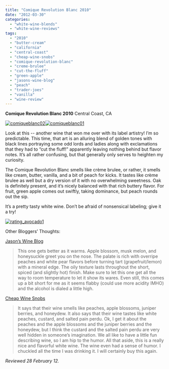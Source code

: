 ```yaml
---
title: "Comique Revolution Blanc 2010"
date: "2012-03-30"
categories: 
  - "white-wine-blends"
  - "white-wine-reviews"
tags: 
  - "2010"
  - "butter-cream"
  - "california"
  - "central-coast"
  - "cheap-wine-snobs"
  - "comique-revolution-blanc"
  - "creme-brulee"
  - "cut-the-fluff"
  - "green-apple"
  - "jasons-wine-blog"
  - "peach"
  - "trader-joes"
  - "vanilla"
  - "wine-review"
---
```


**Comique Revolution Blanc 2010** Central Coast, CA

[![](http://s3.amazonaws.com/thegourmez-wpmedia/2012/03/comiqueblanc02.jpg "comiqueblanc02")](http://s3.amazonaws.com/thegourmez-wpmedia/2012/03/comiqueblanc02.jpg)[![](http://s3.amazonaws.com/thegourmez-wpmedia/2012/03/comiqueblanc01.jpg "comiqueblanc01")](http://s3.amazonaws.com/thegourmez-wpmedia/2012/03/comiqueblanc01.jpg)

Look at this -- another wine that won me over with its label artistry! I’m so predictable. This time, that art is an alluring blend of golden tones with black lines portraying some odd lords and ladies along with exclamations that they had to “cut the fluff!” apparently leaving nothing behind but flavor notes. It’s all rather confusing, but that generally only serves to heighten my curiosity.

The Comique Revolution Blanc smells like crème brulee, or rather, it smells like cream, butter, vanilla, and a bit of peach for kicks. It tastes like crème brulee as well but a dry version of it with no overwhelming sweetness. Oak is definitely present, and it’s nicely balanced with that rich buttery flavor. For fruit, green apple comes out swiftly, taking dominance, but peach rounds out the sip.

It’s a pretty tasty white wine. Don’t be afraid of nonsensical labeling; give it a try!

[![](http://s3.amazonaws.com/thegourmez-wpmedia/2009/02/rating_avocado1.gif "rating_avocado1")](http://s3.amazonaws.com/thegourmez-wpmedia/2009/02/rating_avocado1.gif)

Other Bloggers’ Thoughts:

[Jason’s Wine Blog](http://jasonswineblog.com/2012/02/20/2010-comique-revolution-blanc/)

> This one gets better as it warms. Apple blossom, musk melon, and honeysuckle greet you on the nose. The palate is rich with overripe peaches and white pear flavors before turning tart (grapefruit/lemon) with a mineral edge. The oily texture lasts throughout the short, spiced (and slightly hot) finish. Make sure to let this one get all the way to room temperature to let it show its wares. Even still, this comes up a bit short for me as it seems flabby (could use more acidity IMHO) and the alcohol is dialed a little high.

[Cheap Wine Snobs](http://cheapwinesnobs.wordpress.com/2012/03/09/cut-the-bluff-comique-revolution-2010/)

> It says that their wine smells like peaches, apple blossoms, juniper berries, and honeydew. It also says that their wine tastes like white peaches, custard, and salted pain perdu. Ok, I get it about the peaches and the apple blossoms and the juniper berries and the honeydew, but I think the custard and the salted pain perdu are very well hidden in someone’s imagination. We all like to have a little fun describing wine, so I am hip to the humor. All that aside, this is a really nice and flavorful white wine. The wine even had a sense of humor. I chuckled all the time I was drinking it. I will certainly buy this again.

_Reviewed 28 February 12._

